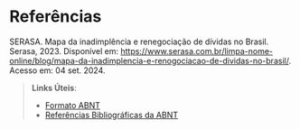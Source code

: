 # Referências

SERASA. Mapa da inadimplência e renegociação de dívidas no Brasil. Serasa, 2023. Disponível em: https://www.serasa.com.br/limpa-nome-online/blog/mapa-da-inadimplencia-e-renogociacao-de-dividas-no-brasil/. Acesso em: 04 set. 2024.

> **Links Úteis**:
> - [Formato ABNT](https://www.normastecnicas.com/abnt/trabalhos-academicos/referencias/)
> - [Referências Bibliográficas da ABNT](https://comunidade.rockcontent.com/referencia-bibliografica-abnt/)
